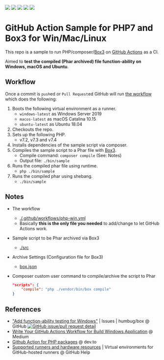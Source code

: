 [![](https://img.shields.io/badge/PHP-%5E7.2-blue)](https://github.com/KEINOS/Practice_GitHub_Action-Win_PHP/blob/master/composer.json#L6 "Supported version")
[![](https://img.shields.io/github/workflow/status/KEINOS/Practice_GitHub_Action-Win_PHP/PHP%20over%20Windows)](https://github.com/KEINOS/Practice_GitHub_Action-Win_PHP/actions "View workflow status on GitHub")
[![](https://github.com/KEINOS/Practice_GitHub_Action-Win_PHP/workflows/Test%20on%20Win/badge.svg)](https://github.com/KEINOS/Practice_GitHub_Action-Win_PHP/actions?query=workflow%3A%22Test%20on%20Win%22 "View workflow status on GitHub")
[![](https://github.com/KEINOS/Practice_GitHub_Action-Win_PHP/workflows/Test%20on%20Mac/badge.svg)](https://github.com/KEINOS/Practice_GitHub_Action-Win_PHP/actions?query=workflow%3A%22Test%20on%20Mac%22 "View workflow status on GitHub")
[![](https://github.com/KEINOS/Practice_GitHub_Action-Win_PHP/workflows/Test%20on%20Linux/badge.svg)](https://github.com/KEINOS/Practice_GitHub_Action-Win_PHP/actions?query=workflow%3A%22Test%20on%20Linux%22 "View workflow status on GitHub")

# GitHub Action Sample for PHP7 and Box3 for Win/Mac/Linux

This repo is a sample to run PHP/composer/[Box3](https://github.com/humbug/box) on [GitHub Actions](https://help.github.com/en/actions/getting-started-with-github-actions/about-github-actions) as a CI.

Aimed to **test the compiled (Phar archived) file function-ability on Windows, macOS and Ubuntu**.

## Workflow

Once a commit is `push`ed or `Pull Request`ed GitHub will run [the workflow](https://github.com/KEINOS/Practice_GitHub_Action-Win_PHP/blob/master/.github/workflows/php-win.yml) which does the following:

1. Boots the following virtual environment as a runner.
    - `windows-latest` as Windows Server 2019
    - `macos-latest` as macOS Catalina 10.15
    - `ubuntu-latest` as Ubuntu 18.04
2. Checkouts the repo.
3. Sets up the following PHP.
    - v7.2, v7.3 and v7.4
4. Installs dependencies of the sample script via composer.
5. Compiles the sample script to a Phar file with [Box3](https://github.com/humbug/box).
    - Compile command: `composer compile` (See: Notes)
    - Output file: `./bin/sample`
6. Runs the compiled phar file using runtime.
    - `php ./bin/sample`
7. Runs the compiled phar using shebang.
    - `./bin/sample`

## Notes

- The workflow
  - [./.github/workflows/php-win.yml](https://github.com/KEINOS/Practice_GitHub_Action-Win_PHP/blob/master/.github/workflows/php-win.yml)
  - Basically **this is the only file you needed** to add/change to let GitHub Actions work.
- Sample script to be Phar archived via Box3
  - [./src](https://github.com/KEINOS/Practice_GitHub_Action-Win_PHP/blob/master/src)
- Archive Settings (Configuration file for Box3)
  - [box.json](https://github.com/KEINOS/Practice_GitHub_Action-Win_PHP/blob/master/box.json)
- Composer custom user command to compile/archive the script to Phar

    ```json
    "scripts": {
        "compile": "php ./vendor/bin/box compile"
    }
    ```

## References

- ["Add function-ability testing for Windows"](https://github.com/humbug/box/issues/459) | Issues | humbug/box @ GitHub [![GitHub issue/pull request detail](https://img.shields.io/github/issues/detail/state/humbug/box/459)](https://github.com/humbug/box/issues/459 "Status badge of Issue 459")
- [Write Your GitHub Actions Workflow for Build Windows Application](https://medium.com/rkttu/write-your-github-actions-workflow-for-build-windows-application-94e5a989f477) @ Medium
- [Github Action for PHP packages](https://dev.to/shivammathur/github-action-for-php-packages-2pii) @ dev.to
- [Supported runners and hardware resources](https://help.github.com/en/actions/reference/virtual-environments-for-github-hosted-runners#supported-runners-and-hardware-resources) | Virtual environments for GitHub-hosted runners @ GitHub Help
